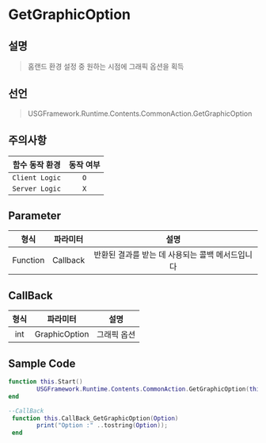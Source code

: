 # GetGraphicOption
## 설명
> 홈랜드 환경 설정 중 원하는 시점에 그래픽 옵션을 획득
## 선언
> USGFramework.Runtime.Contents.CommonAction.GetGraphicOption
## 주의사항
|    **함수 동작 환경**    | **동작 여부** |
|:------------------:|:---------:|
| ```Client Logic``` |  ```O```  |
| ```Server Logic``` |  ```X```  |
## Parameter
|  **형식**   | **파라미터** |           **설명**            |
|:---------:|:--------:|:---------------------------:|
| Function  | Callback | 반환된 결과를 받는 데 사용되는 콜백 메서드입니다 |
## CallBack
| **형식** |   **파라미터**    | **설명** |
|:------:|:-------------:|:------:|
|  int   | GraphicOption | 그래픽 옵션 |

## Sample Code
```lua
function this.Start()
        USGFramework.Runtime.Contents.CommonAction.GetGraphicOption(this.CallBack_GetGraphicOption)
end
```

```lua
--CallBack
 function this.CallBack_GetGraphicOption(Option)
        print("Option :" ..tostring(Option));
 end
```


